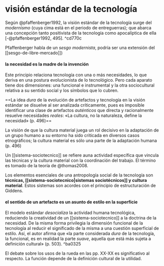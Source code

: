 # visión estándar de la tecnología
Según @pfaffenberger1992, la visión estándar de la tecnología surge del *modernismo* (cuya cima está en el periodo de entreguerras); que abarca una concepción tanto positivista de la tecnología como apocalíptica de ella [-@pfaffenberger1992, 495]. ^cd770c

Pfaffenberger habla de un *sesgo modernista*, podría ser una extensión del [[sesgo-de-libre-mercado]])

#### la necesidad es la madre de la invención

Este principio relaciona tecnología con una o más necesidades, lo que deriva en una postura evolucionista de lo tecnológico. Pero cada aparato tiene dos dimensiones: una funcional e instrumental y la otra sociocultural relativa a su sentido social y los símbolos que lo cubren.

==La idea *dura* de la evolución de artefactos y tecnología en la visión estándar se disuelve al ser analizada críticamente, pues es imposible identificar una clase de artefactos *auténticos* que directa y racionalmente resuelve necesidades *reales*: «La cultura, no la naturaleza, define la necesidad» (p. 496)==

La visión de que la cultura material juega un rol decisivo en la adaptación de un grupo humano a su entorno ha sido criticada en diversos casos etnográficos; la cultura material es sólo una parte de la adaptación humana (p. 496)

Un [[sistema-sociotecnico]] se refiere auna actividad específica que vincula las técnicas y la cultura material con la coordinación del trabajo. El término es tomado de la teoría de @thomas2008.

Los elementos esenciales de una antropología social de la tecnología son **técnicas, [[sistema-sociotecnico|sistemas sociotécnicos]] y cultura material**. Estos sistemas son acordes con el principio de estructuración de Giddens.

#### el sentido de un artefacto es un asunto de estilo en la superficie

El modelo estándar *desocializa* la actividad humana tecnológica, reduciendo la creatividad de un [[sistema-sociotecnico]] a la doctrina de la necesidad. De la misma forma privilegia la dimensión funcional de la tecnología al reducir el significado de la misma a una cuestión superficial de estilo. Así, el autor afirma que «la parte considerada *dura* de la tecnología, la funcional, es en realidad la parte *suave*, aquella que está más sujeta a definición cultural» (p. 503). ^ba0325

El debate sobre los usos de la rueda en las pp. XX-XX es significativo al respecto. La función depende de la definición cultural de la utilidad.
